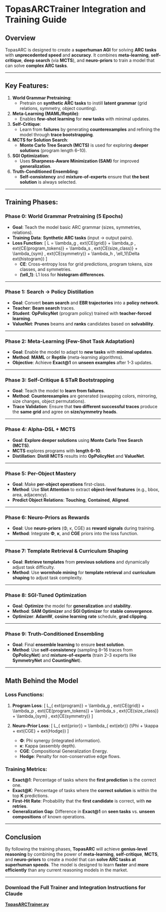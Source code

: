 
# **TopasARCTrainer Integration and Training Guide**

## **Overview**
TopasARC is designed to create a **superhuman AGI** for solving **ARC tasks** with **unprecedented speed** and **accuracy**. It combines **meta-learning**, **self-critique**, **deep search** (via **MCTS**), and **neuro-priors** to train a model that can solve **complex ARC tasks**.

---

## **Key Features**:
1. **World Grammar Pretraining**:
   - Pretrain on **synthetic ARC tasks** to instill **latent grammar** (grid relations, symmetry, object counting).
2. **Meta-Learning (MAML/Reptile)**:
   - Enables **few-shot learning** for **new tasks** with minimal updates.
3. **Self-Critique**:
   - Learn from **failures** by generating **counterexamples** and refining the model through **trace bootstrapping**.
4. **MCTS for Solution Search**:
   - **Monte Carlo Tree Search (MCTS)** is used for exploring **deeper solutions** (program length 6–10).
5. **SGI Optimization**:
   - Uses **Sharpness-Aware Minimization (SAM)** for improved **generalization**.
6. **Truth-Conditioned Ensembling**:
   - **Self-consistency** and **mixture-of-experts** ensure that **the best solution** is always selected.

---

## **Training Phases**:

### **Phase 0: World Grammar Pretraining** (5 Epochs)
- **Goal**: Teach the model basic ARC grammar (sizes, symmetries, relations).
- **Training Data**: **Synthetic ARC tasks** (input → output pairs).
- **Loss Function**:
  \[
  L = \lambda_g \, 	ext{CE(grid)} + \lambda_p \, 	ext{CE(program_tokens)} + \lambda_s \, 	ext{CE(size_class)} + \lambda_{sym} \, 	ext{CE(symmetry)} + \lambda_h \, \ell_1(\Delta 	ext{histogram})
  \]
  - **CE**: Cross-entropy loss for grid predictions, program tokens, size classes, and symmetries.
  - **\(\ell_1\)**: L1 loss for **histogram differences**.

---

### **Phase 1: Search → Policy Distillation**
- **Goal**: Convert **beam search** and **EBR trajectories** into a **policy network**.
- **Teacher**: **Beam search** traces.
- **Student**: **OpPolicyNet** (program policy) trained with **teacher-forced learning**.
- **ValueNet**: **Prunes** beams and **ranks** candidates based on **solvability**.

---

### **Phase 2: Meta-Learning** (Few-Shot Task Adaptation)
- **Goal**: Enable the model to adapt to **new tasks** with **minimal updates**.
- **Method**: **MAML** or **Reptile** (meta-learning algorithms).
- **Objective**: Achieve **Exact@1** on **unseen examples** after 1-3 updates.

---

### **Phase 3: Self-Critique & STaR Bootstrapping**
- **Goal**: Teach the model to **learn from failures**.
- **Method**: **Counterexamples** are generated (swapping colors, mirroring, size changes, object permutations).
- **Trace Validation**: Ensure that **two different successful traces** produce the **same grid** and agree on **size/symmetry heads**.

---

### **Phase 4: Alpha-DSL + MCTS**
- **Goal**: **Explore deeper solutions** using **Monte Carlo Tree Search (MCTS)**.
- **MCTS** explores programs with **length 6–10**.
- **Distillation**: **Distill MCTS** results into **OpPolicyNet** and **ValueNet**.

---

### **Phase 5: Per-Object Mastery**
- **Goal**: Make **per-object operations** first-class.
- **Method**: Use **Slot Attention** to extract **object-level features** (e.g., bbox, area, adjacency).
- **Predict Object Relations**: **Touching**, **Contained**, **Aligned**.

---

### **Phase 6: Neuro-Priors as Rewards**
- **Goal**: Use **neuro-priors** (Φ, κ, CGE) as **reward signals** during training.
- **Method**: Integrate **Φ**, **κ**, and **CGE** priors into the loss function.

---

### **Phase 7: Template Retrieval & Curriculum Shaping**
- **Goal**: **Retrieve templates** from **previous solutions** and dynamically adjust task difficulty.
- **Method**: Use **wormhole mining** for **template retrieval** and **curriculum shaping** to adjust task complexity.

---

### **Phase 8: SGI-Tuned Optimization**
- **Goal**: **Optimize** the model for **generalization** and **stability**.
- **Method**: **SAM Optimizer** and **SGI Optimizer** for **stable convergence**.
- **Optimizer**: **AdamW**, **cosine learning rate** schedule, **grad clipping**.

---

### **Phase 9: Truth-Conditioned Ensembling**
- **Goal**: Final **ensemble learning** to ensure **best solution**.
- **Method**: Use **self-consistency** (sampling 8–16 traces from **OpPolicyNet**) and **mixture-of-experts** (train 2–3 experts like **SymmetryNet** and **CountingNet**).

---

## **Math Behind the Model**

### **Loss Functions**:

1. **Program Loss**:
   \[
   L_{	ext{program}} = \lambda_g \, 	ext{CE(grid)} + \lambda_p \, 	ext{CE(program_tokens)} + \lambda_s \, 	ext{CE(size_class)} + \lambda_{sym} \, 	ext{CE(symmetry)}
   \]
   
2. **Neuro-Prior Loss**:
   \[
   L_{	ext{prior}} = \lambda_{	ext{ebr}} (\Phi + \kappa + 	ext{CGE} + 	ext{Hodge})
   \]
   - **Φ**: Phi synergy (integrated information).
   - **κ**: Kappa (assembly depth).
   - **CGE**: Compositional Generalization Energy.
   - **Hodge**: Penalty for non-conservative edge flows.

### **Training Metrics**:

- **Exact@1**: Percentage of tasks where the **first prediction** is the correct one.
- **Exact@K**: Percentage of tasks where the **correct solution** is within the top **K** predictions.
- **First-Hit Rate**: Probability that the **first candidate** is correct, with **no retries**.
- **Generalization Gap**: Difference in **Exact@1** on **seen tasks** vs. **unseen compositions** of known operations.

---

## **Conclusion**

By following the training phases, **TopasARC** will achieve **genius-level reasoning** by combining the power of **meta-learning**, **self-critique**, **MCTS**, and **neuro-priors** to create a model that can **solve ARC tasks at superhuman speeds**. The model is designed to learn **faster** and **more efficiently** than any current reasoning models in the market.

---

### **Download the Full Trainer and Integration Instructions for Claude**
[**TopasARCTrainer.py**](sandbox:/mnt/data/TopasARCTrainer.py)

